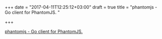 +++
date = "2017-04-11T12:25:12+03:00"
draft = true
title = "phantomjs - Go client for PhantomJS. "

+++

<p><a href="https://t.co/BtA8r3m4m6">phantomjs - Go client for PhantomJS. </a></p>